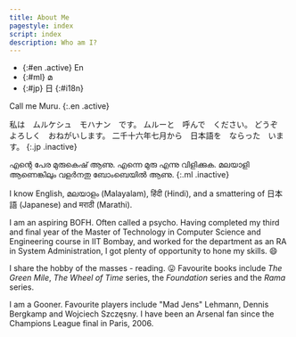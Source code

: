 ```yaml
---
title: About Me
pagestyle: index
script: index
description: Who am I?
---
```


- {:#en .active} En
- {:#ml} മ
- {:#jp} 日
{:#i18n}

Call me Muru.
{:.en .active}

私は　ムルケシュ　モハナン　です。
ムルーと　呼んで　ください。
どうぞ　よろしく　おねがいします。
二千十六年七月から　日本語を　ならった　います。
{:.jp .inactive}

എന്റെ പേര മുരുകെഷ് ആണു.
എന്നെ മുരു എന്നു വിളിക്കുക.
മലയാളി ആണെങ്കിലും വളര്‍നതു ബോംബെയില്‍ ആണു.
{:.ml .inactive}

I know English, മലയാളം (Malayalam), हिंदी  (Hindi),	and a smattering of 日本語 (Japanese) and मराठी  (Marathi).

<!-- section -->

I am an aspiring BOFH. Often called a psycho. Having completed my third and
  final year of the Master of Technology in Computer Science and Engineering
  course in IIT Bombay, and worked for the department as an RA in System
  Administration, I got plenty of opportunity to hone my skills. :smile:

<!-- section -->

I share the hobby of the masses - reading. :stuck_out_tongue:  Favourite books include *The
Green Mile*, *The Wheel of Time* series, the *Foundation* series and the *Rama*
series.

<!-- section -->

I am a Gooner. Favourite players include "Mad Jens" Lehmann, Dennis Bergkamp
and Wojciech Szczęsny.  I have been an Arsenal fan since the Champions League
final in Paris, 2006.  
